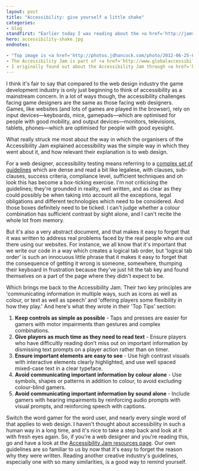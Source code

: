 ```yaml
---
layout: post
title: "Accessibility: give yourself a little shake"
categories:
- blog
standfirst: "Earlier today I was reading about the <a href='http://jams.gamejolt.io/AccessibilityJam'>Accessibility Jam</a>, an event for game developers. Like most web designers, accessibility is such a fundamental part of how I work that it's become routine. That's not necessarily a bad thing&#8212;good habits are nothing to be ashamed of&#8212;but it's nice to have your routine shaken up once in a while."
hero: accessibility-shake.jpg
endnotes:

- "Top image is <a href='http://photos.jdhancock.com/photo/2012-06-25-064009-who-wants-to-play-video-games.html'>Who wants to play video games?</a> by J.D. Hancock. Sourced from Flickr and <a href='http://creativecommons.org/licenses/by/3.0/deed.en_US'>licenced under creative commons</a>." 
- The Accessibility Jam is part of <a href='http://www.globalaccessibilityawarenessday.org/'>Global Accessibility Awareness Day</a> which is taking place on the 15th of May.
- I originally found out about the Accessibility Jam through <a href='http://www.rockpapershotgun.com/2014/05/06/open-your-eyes-and-ears-etc-for-the-accessibility-jam/'>Rock Paper Shotgun</a>.
---
```


I think it's fair to say that compared to the web design industry the game development industry is only just beginning to think of accessibility as a mainstream concern. In a lot of ways though, the accessibility challenges facing game designers are the same as those facing web designers. Games, like websites (and lots of games are played in the browser), rely on input devices&#8212;keyboards, mice, gamepads&#8212;which are optimised for people with good mobility, and output devices&#8212;monitors, televisions, tablets, phones&#8212;which are optimised for people with good eyesight.

What really struck me most about the way in which the organisers of the Accessibility Jam explained accessibility was the simple way in which they went about it, and how relevant their explanation is to web design.

For a web designer, accessibility testing means referring to a [complex set of guidelines](http://www.w3.org/TR/WCAG20/) which are dense and read a bit like legalese, with clauses, sub-clauses, success criteria, compliance level, sufficient techniques and oh look this has become a box-ticking exercise. I'm not criticising the guidelines; they're grounded in reality, well written, and as clear as they could possibly be when taking into account all the exceptions, legal obligations and different technologies which need to be considered. And those boxes definitely need to be ticked. I can't judge whether a colour combination has sufficient contrast by sight alone, and I can't recite the whole lot from memory.

But it's also a very abstract document, and that makes it easy to forget that it was written to address real problems faced by the real people who are out there using our websites. For instance, we all know that it's important that we write our code in a way which creates a logical tab order, but 'logical tab order' is such an innocuous little phrase that it makes it easy to forget that the consequence of getting it wrong is someone, somewhere, thumping their keyboard in frustration because they've just hit the tab key and found themselves on a part of the page where they didn't expect to be.

Which brings me back to the Accessibility Jam. Their two key principles are 'communicating information in multiple ways, such as icons as well as colour, or text as well as speech' and 'offering players some flexibility in how they play.' And here's what they wrote in their 'Top Tips' section:

1. **Keep controls as simple as possible** - Taps and presses are easier for gamers with motor impairments than gestures and complex combinations.
2. **Give players as much time as they need to read text** - Ensure players who have difficultly reading don’t miss out on important information by dismissing text prompts on a player action rather than on timer.
3. **Ensure important elements are easy to see** - Use high contrast visuals with interactive elements clearly highlighted, and use well spaced mixed-case text in a clear typeface.
4. **Avoid communicating important information by colour alone** - Use symbols, shapes or patterns in addition to colour, to avoid excluding colour-blind gamers.
5. **Avoid communicating important information by sound alone** - Include gamers with hearing impairments by reinforcing audio prompts with visual prompts, and reinforcing speech with captions.

Switch the word gamer for the word user, and nearly every single word of that applies to web design. I haven't thought about accessibility in such a human way in a long time, and it's nice to take a step back and look at it with fresh eyes again. So, if you're a web designer and you're reading this, go and have a look at the [Accessibility Jam resources page](http://jams.gamejolt.io/accessibilityjam/resources). Our own guidelines are so familiar to us by now that it's easy to forget the reason why they were written. Reading another creative industry's guidelines, especially one with so many similarities, is a good way to remind yourself.
